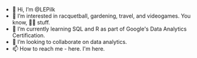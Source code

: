 - 👋 Hi, I’m @LEPilk
- 👀 I’m interested in racquetball, gardening, travel, and videogames. You know, 🤷‍♀️ stuff.  
- 🌱 I’m currently learning SQL and R as part of Google's Data Analytics Certification. 
- 💞️ I’m looking to collaborate on data analytics. 
- 📫 How to reach me - here. I'm here. 

<!---
LEPilk/LEPilk is a ✨ special ✨ repository because its `README.md` (this file) appears on your GitHub profile.
You can click the Preview link to take a look at your changes.
--->
